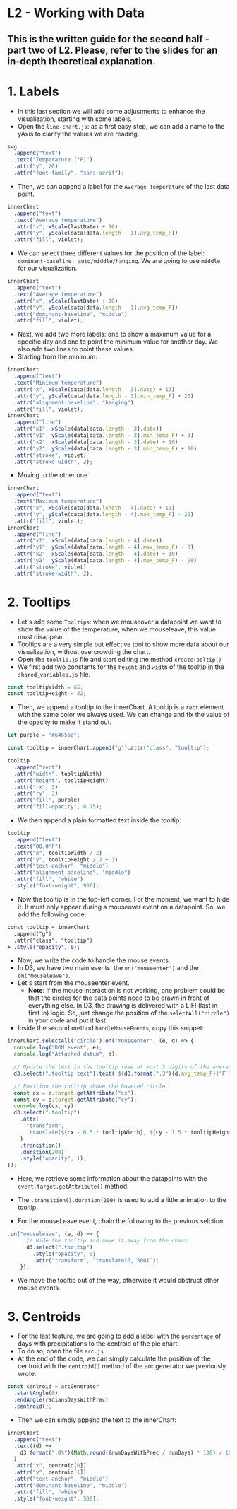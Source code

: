 # L2 - Working with Data

## This is the written guide for the second half - part two of L2. Please, refer to the slides for an in-depth theoretical explanation.

<!-- Backtick copypaste: `` -->

# 1. Labels

- In this last section we will add some adjustments to enhance the visualization, starting with some labels.
- Open the `line-chart.js`: as a first easy step, we can add a name to the yAxis to clarify the values we are reading.

```js
svg
  .append("text")
  .text("Temperature (°F)")
  .attr("y", 20)
  .attr("font-family", "sans-serif");
```

- Then, we can append a label for the `Average Temperature` of the last data point.

```js
innerChart
  .append("text")
  .text("Average temperature")
  .attr("x", xScale(lastDate) + 10)
  .attr("y", yScale(data[data.length - 1].avg_temp_F))
  .attr("fill", violet);
```

- We can select three different values for the position of the label: `dominant-baseline: auto/middle/hanging`. We are going to use `middle` for our visualization.

```js
innerChart
  .append("text")
  .text("Average temperature")
  .attr("x", xScale(lastDate) + 10)
  .attr("y", yScale(data[data.length - 1].avg_temp_F))
  .attr("dominant-baseline", "middle")
  .attr("fill", violet);
```

- Next, we add two more labels: one to show a maximum value for a specific day and one to point the minimum value for another day. We also add two lines to point these values.
- Starting from the minimum:

```js
innerChart
  .append("text")
  .text("Minimum temperature")
  .attr("x", xScale(data[data.length - 3].date) + 13)
  .attr("y", yScale(data[data.length - 3].min_temp_F) + 20)
  .attr("alignment-baseline", "hanging")
  .attr("fill", violet);
innerChart
  .append("line")
  .attr("x1", xScale(data[data.length - 3].date))
  .attr("y1", yScale(data[data.length - 3].min_temp_F) + 3)
  .attr("x2", xScale(data[data.length - 3].date) + 10)
  .attr("y2", yScale(data[data.length - 3].min_temp_F) + 20)
  .attr("stroke", violet)
  .attr("stroke-width", 2);
```

- Moving to the other one

```js
innerChart
  .append("text")
  .text("Maximum temperature")
  .attr("x", xScale(data[data.length - 4].date) + 13)
  .attr("y", yScale(data[data.length - 4].max_temp_F) - 20)
  .attr("fill", violet);
innerChart
  .append("line")
  .attr("x1", xScale(data[data.length - 4].date))
  .attr("y1", yScale(data[data.length - 4].max_temp_F) - 3)
  .attr("x2", xScale(data[data.length - 4].date) + 10)
  .attr("y2", yScale(data[data.length - 4].max_temp_F) - 20)
  .attr("stroke", violet)
  .attr("stroke-width", 2);
```

# 2. Tooltips

- Let's add some `Tooltips`: when we mouseover a datapoint we want to show the value of the temperature, when we mouseleave, this value must disappear.
- Tooltips are a very simple but effective tool to show more data about our visualization, without overcrowding the chart.
- Open the `tooltip.js` file and start editing the method `createTooltip()`
- We first add two constants for the `height` and `width` of the tooltip in the `shared_variables.js` file.

```js
const tooltipWidth = 65;
const tooltipHeight = 32;
```

- Then, we append a tooltip to the innerChart. A tooltip is a `rect` element with the same color we always used. We can change and fix the value of the opacity to make it stand out.

```js
let purple = "#6465aa";

const tooltip = innerChart.append("g").attr("class", "tooltip");

tooltip
  .append("rect")
  .attr("width", tooltipWidth)
  .attr("height", tooltipHeight)
  .attr("rx", 3)
  .attr("ry", 3)
  .attr("fill", purple)
  .attr("fill-opacity", 0.75);
```

- We then append a plain formatted text inside the tooltip:

```js
tooltip
  .append("text")
  .text("00.0°F")
  .attr("x", tooltipWidth / 2)
  .attr("y", tooltipHeight / 2 + 1)
  .attr("text-anchor", "middle")
  .attr("alignment-baseline", "middle")
  .attr("fill", "white")
  .style("font-weight", 900);
```

- Now the tooltip is in the top-left corner. For the moment, we want to hide it. It must only appear during a mouseover event on a datapoint. So, we add the following code:

```diff
const tooltip = innerChart
  .append("g")
  .attr("class", "tooltip")
+ .style("opacity", 0);

```

- Now, we write the code to handle the mouse events.
- In D3, we have two main events: the `on("mouseenter")` and the `on("mouseleave")`.
- Let's start from the mouseenter event.
  - **Note**: if the mouse interaction is not working, one problem could be that the circles for the data points need to be drawn in front of everything else. In D3, the drawing is delivered with a LIFI (last in - first in) logic. So, just change the position of the `selectAll("circle")` in your code and put it last.
- Inside the second method `handleMouseEvents`, copy this snippet:

```js
innerChart.selectAll("circle").on("mouseenter", (e, d) => {
  console.log("DOM event", e);
  console.log("Attached datum", d);

  // Update the text in the tooltip (use at most 3 digits of the average temperature)
  d3.select(".tooltip text").text(`${d3.format(".3")(d.avg_temp_F)}°F`);

  // Position the tooltip above the hovered circle
  const cx = e.target.getAttribute("cx");
  const cy = e.target.getAttribute("cy");
  console.log(cx, cy);
  d3.select(".tooltip")
    .attr(
      "transform",
      `translate(${cx - 0.5 * tooltipWidth}, ${cy - 1.5 * tooltipHeight})`
    )
    .transition()
    .duration(200)
    .style("opacity", 1);
});
```

- Here, we retrieve some information about the datapoints with the `event.target.getAttribute()` method.
- The `.transition().duration(200)` is used to add a little animation to the tooltip.

- For the mouseLeave event, chain the following to the previous selction:

```js
.on("mouseleave", (e, d) => {
      // Hide the tooltip and move it away from the chart.
      d3.select(".tooltip")
        .style("opacity", 0)
        .attr("transform", `translate(0, 500)`);
    });
```

- We move the tooltip out of the way, otherwise it would obstruct other mouse events.

# 3. Centroids

- For the last feature, we are going to add a label with the `percentage` of days with precipitations to the centroid of the pie chart.
- To do so, open the file `arc.js`
- At the end of the code, we can simply calculate the position of the centroid with the `centroid()` method of the arc generator we previously wrote.

```js
const centroid = arcGenerator
  .startAngle(0)
  .endAngle(radiansDaysWithPrec)
  .centroid();
```

- Then we can simply append the text to the innerChart:

```js
innerChart
  .append("text")
  .text((d) =>
    d3.format(".0%")(Math.round((numDaysWithPrec / numDays) * 100) / 100)
  )
  .attr("x", centroid[0])
  .attr("y", centroid[1])
  .attr("text-anchor", "middle")
  .attr("dominant-baseline", "middle")
  .attr("fill", "white")
  .style("font-weight", 500);
```
